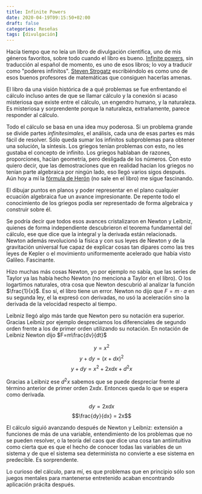 ```yaml
---
title: Infinite Powers
date: 2020-04-19T09:15:50+02:00
draft: false
categories: Reseñas
tags: [divulgación]
---
```


Hacía tiempo que no leía un libro de divulgación científica, uno de mis géneros favoritos, sobre todo cuando el libro es bueno. [Infinite powers](https://www.goodreads.com/book/show/40796176-infinite-powers), sin traducción al español de momento, es uno de esos libros; lo voy a traducir como "poderes infinitos". [Steven Strogatz](http://www.stevenstrogatz.com/) escribiéndolo es como uno de esos buenos profesores de matemáticas que consiguen hacerlas amenas.

El libro da una visión histórica de a qué problemas se fue enfrentando el cálculo incluso antes de que se llamar cálculo y la conexión si acaso misteriosa que existe entre el cálculo, un engendro humano, y la naturaleza. Es misteriosa y sorprendente porque la naturaleza, extrañamente, parece responder al cálculo.

Todo el cálculo se basa en una idea muy poderosa. Si un problema grande se divide partes *infinitesimales*, el análisis, cada una de esas partes es más fácil de resolver. Sólo queda sumar los infinitos subproblemas para obtener una solución, la síntesis. Los griegos tenían problemas con esto, no les gustaba el concepto de infinito. Los griegos hablaban de razones, proporciones, hacían geometría, pero desligada de los números. Con esto quiero decir, que las demostraciones que en realidad hacían los griegos no tenían parte algebraica por ningún lado, eso llegó varios sigos después. Aún hoy a mí la [fórmula de Herón](https://es.wikipedia.org/wiki/F%C3%B3rmula_de_Her%C3%B3n) (no sale en el libro) me sigue fascinando.

El dibujar puntos en planos y poder representar en el plano cualquier ecuación algebraica fue un avance impresionante. De repente todo el conocimiento de los griegos podía ser representado de forma algebraica y construir sobre él.

Se podría decir que todos esos avances cristalizaron en Newton y Leibniz, quienes de forma independiente descubrieron el teorema fundamental del cálculo, ese que dice que la integral y la derivada están relacionads. Newton además revolucionó la física y con sus leyes de Newton y de la gravitación universal fue capaz de explicar cosas tan dipares como las tres leyes de Kepler o el movimiento uniformemente acelerado que había visto Galileo. Fascinante.

Hizo muchas más cosas Newton, yo por ejemplo no sabía, que las series de Taylor ya las había hecho Newton (no menciona a Taylor en el libro). O los logartimos naturales, otra cosa que Newton descubrió al analizar la función $\frac{1}{x}$. Eso sí, el libro tiene un error. Newton no dijo que $F=m \cdot a$ en su segunda ley, el la expresó con derivadas, no usó la aceleración sino la derivada de la velocidad respecto al tiempo.

Leibniz llegó algo más tarde que Newton pero su notación era superior. Gracias Leibniz por ejemplo despreciamos los diferenciales de segundo orden frente a los de primer orden utilizando su notación. En notación de Leibniz Newton dijo $F=m\frac{dv}{dt}$


$$y = x^2$$
$$y + dy = (x + dx)^2$$
$$y + dy = x^2 + 2xdx + d^2x $$

Gracias a Leibniz ese $d^2x$ sabemos que se puede despreciar frente al término anterior de primer orden $2xdx$. Entonces queda lo que se espera como derivada.

$$ dy = 2xdx$$$$\frac{dy}{dx} = 2x$$

El cálculo siguió avanzando después de Newton y Leibniz: extensión a funciones de más de una variable, entendimiento de los problemas que no se pueden resolver, o la teoría del caos que dice una cosa tan antiintuitiva como cierta que es que el hecho de conocer todas las variables de un sistema y de que el sistema sea determinista no convierte a ese sistema en predecible. Es sorprendente.

Lo curioso del cálculo, para mí, es que problemas que en principio sólo son juegos mentales para mantenerse entretenido acaban encontrando aplicación prácita después.